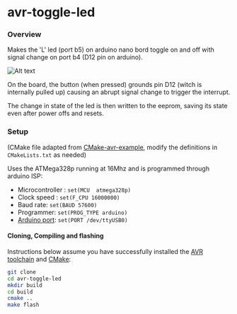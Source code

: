 avr-toggle-led
=================

### Overview

Makes the 'L' led (port b5) on arduino nano bord toggle on and off with signal change on port b4 (D12 pin on arduino).

![Alt text](https://media.giphy.com/media/KBlmR3WVKoy9XZIq1Q/giphy-downsized-large.gif)

On the board, the button (when pressed) grounds pin D12 (witch is internally pulled up) causing an abrupt signal change to trigger the interrupt.

The change in state of the led is then written to the eeprom, saving its state even after power offs and resets.


### Setup

(CMake file adapted from [CMake-avr-example](https://github.com/patrick--/CMake-avr-example.git), modify the definitions in `CMakeLists.txt` as needed)

Uses the ATMega328p running at 16Mhz and is programmed through arduino ISP:

* Microcontroller : `set(MCU  atmega328p)`
* Clock speed : `set(F_CPU 16000000)`
* Baud rate: `set(BAUD 57600)`
* Programmer: `set(PROG_TYPE arduino)`
* [Arduino port](https://www.mathworks.com/help/supportpkg/arduinoio/ug/find-arduino-port-on-windows-mac-and-linux.html): `set(PORT /dev/ttyUSB0)`


#### Cloning, Compiling and flashing
Instructions below assume you have successfully installed the [AVR toolchain](https://www.nongnu.org/avr-libc/user-manual/overview.html) and [CMake](http://www.cmake.org/):
```sh
git clone 
cd avr-toggle-led
mkdir build
cd build
cmake ..
make flash
```
